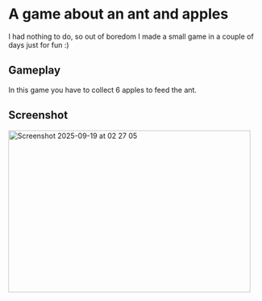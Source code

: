 # A game about an ant and apples

I had nothing to do, so out of boredom I made a small game in a couple of days just for fun :)

## Gameplay

In this game you have to collect 6 apples to feed the ant.

## Screenshot

<img width="480" height="321" alt="Screenshot 2025-09-19 at 02 27 05" src="https://github.com/user-attachments/assets/a5bb010e-7e11-4bdf-83f8-8492d8b59556" />
